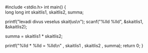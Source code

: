  #include <stdio.h>
  int main()
  {      
  long long int skaitlis1, skaitlis2, summa;

  printf("Ievadi divus veselus skaitļus\n");
  scanf("%lld %lld", &skaitlis1, &skaitlis2);
        
  summa = skaitlis1 * skaitlis2;
        
  printf("%lld * %lld = %lld\n" , skaitlis1 , skaitlis2 , summa);
  return 0;
  }
